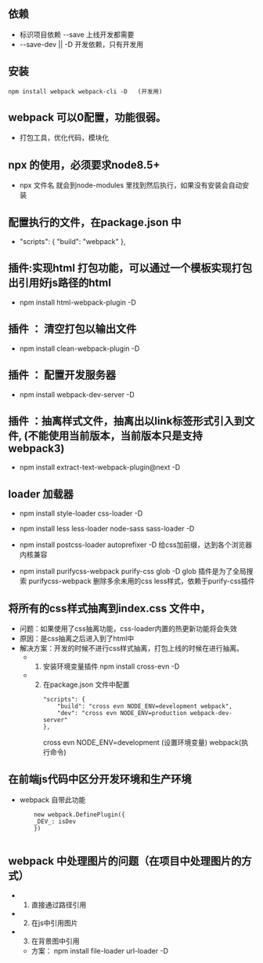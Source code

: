 ## 依赖
- 标识项目依赖 --save 上线开发都需要
-  --save-dev    ||   -D  开发依赖，只有开发用 

## 安装
```
npm install webpack webpack-cli -D   (开发用)

 ```

 ## webpack 可以0配置，功能很弱。
- 打包工具，优化代码，模块化

## npx 的使用，必须要求node8.5+
- npx 文件名     就会到node-modules 里找到然后执行，如果没有安装会自动安装

## 配置执行的文件，在package.json 中
-   "scripts": {
         "build": "webpack"
    },


## 插件:实现html 打包功能，可以通过一个模板实现打包出引用好js路径的html
- npm install html-webpack-plugin -D

## 插件 ： 清空打包以输出文件

- npm install clean-webpack-plugin -D

## 插件 ： 配置开发服务器

- npm install webpack-dev-server -D

## 插件 ：抽离样式文件，抽离出以link标签形式引入到文件, (不能使用当前版本，当前版本只是支持webpack3)
- npm install extract-text-webpack-plugin@next -D

## loader 加载器

- npm install style-loader css-loader -D
- npm install less less-loader node-sass sass-loader -D


- npm install postcss-loader autoprefixer -D   给css加前缀，达到各个浏览器内核兼容

- npm install purifycss-webpack purify-css glob -D    glob 插件是为了全局搜索   purifycss-webpack 删除多余未用的css less样式，依赖于purify-css插件


## 将所有的css样式抽离到index.css 文件中，
- 问题：如果使用了css抽离功能，css-loader内置的热更新功能将会失效
- 原因：是css抽离之后进入到了html中
- 解决方案：开发的时候不进行css样式抽离，打包上线的时候在进行抽离。 
   - 1. 安装环境变量插件  npm install cross-evn -D
   - 2. 在package.json 文件中配置
        ```
        "scripts": {
            "build": "cross evn NODE_ENV=development webpack",
            "dev": "cross evn NODE_ENV=production webpack-dev-server"
        },

        ```
        cross evn NODE_ENV=development (设置环境变量) webpack(执行命令)

## 在前端js代码中区分开发环境和生产环境
- webpack 自带此功能
    ```
        new webpack.DefinePlugin({
        _DEV_: isDev
        })
        
    ```

## webpack 中处理图片的问题（在项目中处理图片的方式）
- 1. 直接通过路径引用
- 2. 在js中引用图片
- 3. 在背景图中引用

  - 方案： npm install file-loader url-loader -D